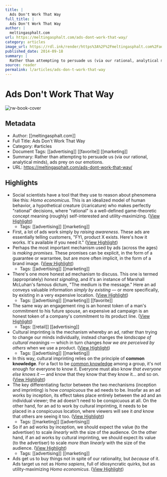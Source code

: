 ```yaml
---
title: |
  Ads Don't Work That Way
full_title: |
  Ads Don't Work That Way
author: |
  meltingasphalt.com
url: https://meltingasphalt.com/ads-dont-work-that-way/
category: articles
image_url: https://rdl.ink/render/https%3A%2F%2Fmeltingasphalt.com%2Fads-dont-work-that-way%2F
published_date: 2014-09-18
summary: |
  Rather than attempting to persuade us (via our rational, analytical minds), ads prey on our emotions.
source: reader
permalink: l/articles/ads-don-t-work-that-way
---
```

# Ads Don't Work That Way

![rw-book-cover](https://rdl.ink/render/https%3A%2F%2Fmeltingasphalt.com%2Fads-dont-work-that-way%2F)

## Metadata
- Author: [[meltingasphalt.com]]
- Full Title: Ads Don't Work That Way
- Category: #articles
- Document Tags: [[advertising]] [[favorite]] [[marketing]] 
- Summary: Rather than attempting to persuade us (via our rational, analytical minds), ads prey on our emotions.
- URL: https://meltingasphalt.com/ads-dont-work-that-way/

## Highlights
- Social scientists have a tool that they use to reason about phenomena like this: *Homo economicus*. This is an idealized model of human behavior, a hypothetical creature (/caricature) who makes perfectly "rational" decisions, where "rational" is a well-defined game-theoretic concept meaning (roughly) self-interested and utility-maximizing. ([View Highlight](https://read.readwise.io/read/01h7d8mzkr8yr6rj76z8r8kn1n))
    - Tags: [[advertising]] [[marketing]] 
- First, a lot of ads work simply by *raising awareness*. These ads are essentially telling customers, "FYI, product X exists. Here's how it works. It's available if you need it." ([View Highlight](https://read.readwise.io/read/01h7d8rkv2wy71s4y4nmhjxr54))
- Perhaps the most important mechanism used by ads (across the ages) is *making promises*. These promises can be explicit, in the form of a guarantee or warrantee, but are more often implicit, in the form of a brand image. ([View Highlight](https://read.readwise.io/read/01h7d8reym4c6zwrzw494pvy67))
    - Tags: [[advertising]] [[marketing]] 
- There's one more honest ad mechanism to discuss. This one is termed (appropriately) *honest signaling*, and it's an instance of Marshall McLuhan's famous dictum, "The medium is the message." Here an ad conveys valuable information *simply by existing* — or more specifically, by existing in a very expensive location. ([View Highlight](https://read.readwise.io/read/01h7d8s80jq1jevqpasr7ffw73))
    - Tags: [[advertising]] [[marketing]] [[favorite]] 
- The same way an engagement ring is an honest token of a man's commitment to his future spouse, an expensive ad campaign is an honest token of a company's commitment to its product line. ([View Highlight](https://read.readwise.io/read/01h7d8sy1bfx8etrvd385e60rg))
    - Tags: [[retail]] [[advertising]] 
- Cultural imprinting is the mechanism whereby an ad, rather than trying to change our minds individually, instead changes the *landscape of cultural meanings* — which in turn changes *how we are perceived by others* when we use a product. ([View Highlight](https://read.readwise.io/read/01h7d8wfnhmswv41rmj7g3zj63))
    - Tags: [[advertising]] [[marketing]] 
- In this way, cultural imprinting relies on the principle of **common knowledge**. For a fact to be [common knowledge](https://en.wikipedia.org/wiki/Common_knowledge_(logic)) among a group, it's not enough for everyone to know it. Everyone must also know *that everyone else knows it* — and know that they know that they know it... and so on. ([View Highlight](https://read.readwise.io/read/01h7d8xpx05prpbpe40ma5s7m0))
- The key differentiating factor between the two mechanisms (inception and imprinting) is how *conspicuous* the ad needs to be. Insofar as an ad works by inception, its effect takes place entirely between the ad and an individual viewer; the ad doesn't need to be conspicuous at all. On the other hand, for an ad to work by cultural imprinting, it needs to be placed in a conspicuous location, where viewers will see it *and* know that others are seeing it too. ([View Highlight](https://read.readwise.io/read/01h7d91d1yebbanhadrwk7wq4z))
    - Tags: [[marketing]] [[advertising]] 
- So if an ad works by inception, we should expect the value (to the advertiser) to scale *linearly* with the size of the audience. On the other hand, if an ad works by cultural imprinting, we should expect its value (to the advertiser) to scale *more than linearly* with the size of the audience. ([View Highlight](https://read.readwise.io/read/01h7d938jvmap459mrs00sm08f))
    - Tags: [[advertising]] [[marketing]] 
- Ads get us to buy things not in spite of our rationality, but *because* of it. Ads target us not as *Homo sapiens*, full of idiosyncratic quirks, but as utility-maximizing *Homo economicus*. ([View Highlight](https://read.readwise.io/read/01h7d9bdxavgg7qw5w1tj9szc5))


